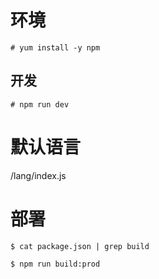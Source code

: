 # 环境

```
# yum install -y npm
```

## 开发

```
# npm run dev
```

# 默认语言
/lang/index.js

# 部署
```
$ cat package.json | grep build

$ npm run build:prod
```

